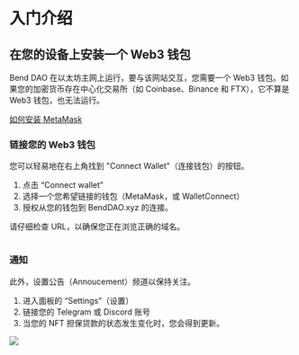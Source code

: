 # 入门介绍

## 在您的设备上安装一个 Web3 钱包&#x20;

Bend DAO 在以太坊主网上运行，要与该网站交互，您需要一个 Web3 钱包。如果您的加密货币存在中心化交易所（如 Coinbase、Binance 和 FTX），它不算是 Web3 钱包，也无法运行。&#x20;

[如何安装 MetaMask](benddao-on-mobile.md)

### 链接您的 Web3 钱包&#x20;

您可以轻易地在右上角找到 "Connect Wallet"（连接钱包）的按钮。&#x20;

1. 点击 “Connect wallet”&#x20;
2. 选择一个您希望链接的钱包（MetaMask，或 WalletConnect）&#x20;
3. 授权从您的钱包到 BendDAO.xyz 的连接。&#x20;

请仔细检查 URL，以确保您正在浏览正确的域名。

<img src="https://lh3.googleusercontent.com/zddBaT3fquawZPvxVa0jyyKBs5CVtItWq6eM-q3D12ERRuC6FM0EFdLK9RaJBtfIWddbM-Jxwrrh4rReK2bWX5DKfpsxQE5bK2RkKAuXX7U2TxUcBlfp7eNsKSl_QBmnn-HEmQXo" alt="" data-size="original">

### 通知&#x20;

此外，设置公告（Annoucement）频道以保持关注。&#x20;

1. 进入面板的 “Settings”（设置）&#x20;
2. 链接您的 Telegram 或 Discord 账号&#x20;
3. 当您的 NFT 担保贷款的状态发生变化时，您会得到更新。

![](https://lh3.googleusercontent.com/RO0zfJ\_5bBcT4cEp4xGP\_x6aAFW-pwbemh3zkFiB9yr-fQXetsRmqwHqbwFkO4QB\_fZBzniU\_cy8E74WbvjdHQUxT6jlsCUa9\_srdP\_vf4YT7cVRoD\_eBBZqgV8Wx1Jii1ALk6hR)
